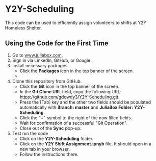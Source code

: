 # Y2Y-Scheduling
This code can be used to efficiently assign volunteers to shifts at Y2Y Homeless Shelter.

## Using the Code for the First Time
1.  Go to www.juliabox.com.
2.  Sign in via LinkedIn, GitHub, or Google.
3.  Install necessary packages.
    - Click the **Packages** icon in the top banner of the screen.
    - 
4.  Clone this repository from GitHub.
    - Click the **Git** icon in the top banner of the screen.
    - In the **Git Clone URL** field, copy the following URL: https://github.com/gdowdy3/Y2Y-Scheduling.git.
    - Press the [Tab] key and the other two fields should be populated automatically with **Branch: master** and **JuliaBox Folder: Y2Y-Scheduling**.
    - Click the "+" symbol to the right of the now filled fields.
    - Wait for confirmation of a successful "Git Operation".
    - Close out of the **Sync** pop-up.
5. Test run the code
    - Click on the **Y2Y-Scheduling** folder.
    - Click on the **Y2Y Shift Assignment.ipnyb** file.  It should open in a new tab in your browser.
    - Follow the instructions there.
    
    
